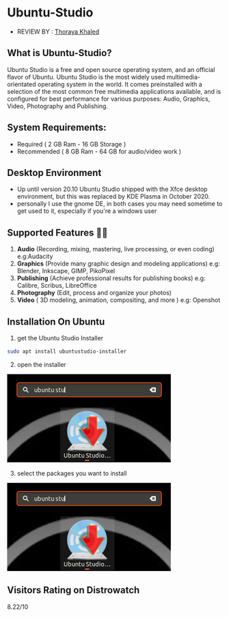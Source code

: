 # Ubuntu-Studio

- REVIEW BY : [Thoraya Khaled](https://github.com/thoraiia)

## What is Ubuntu-Studio?

Ubuntu Studio is a free and open source operating system, and an official flavor of Ubuntu. Ubuntu Studio is the most widely used multimedia-orientated operating system in the world. It comes preinstalled with a selection of the most common free multimedia applications available, and is configured for best performance for various purposes: Audio, Graphics, Video, Photography and Publishing.

## System Requirements:

* Required ( 2 GB Ram - 16 GB Storage )
* Recommended ( 8 GB Ram - 64 GB for audio/video work )

## Desktop Environment

* Up until version 20.10 Ubuntu Studio shipped with the Xfce desktop environment, but this was replaced by KDE Plasma in October 2020.
* personally I use the gnome DE, in both cases you may need sometime to get used to it, especially if you're a windows user

## Supported Features 💪💪

1. **Audio** (Recording, mixing, mastering, live processing, or even coding) e.g:Audacity
2. **Graphics** (Provide many graphic design and modeling applications) e.g: Blender, Inkscape, GIMP, PikoPixel
3. **Publishing** (Achieve professional results for publishing books) e.g: Calibre, Scribus, LibreOffice
4. **Photography** (Edit, process and organize your photos)
5. **Video** ( 3D modeling, animation, compositing, and more ) e.g: Openshot

## Installation On Ubuntu

1. get the Ubuntu Studio Installer

``` bash
sudo apt install ubuntustudio-installer
```

2. open the installer

![image](./images/ubuntu-studio1.png)

3. select the packages you want to install

![image](./images/ubuntu-studio1.png)

## Visitors Rating on Distrowatch

8.22/10